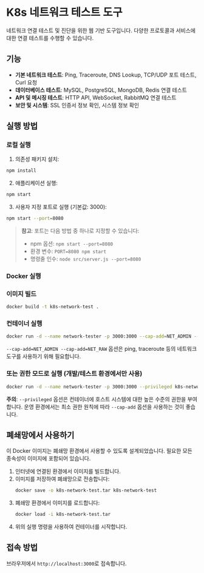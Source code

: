 # K8s 네트워크 테스트 도구

네트워크 연결 테스트 및 진단을 위한 웹 기반 도구입니다. 다양한 프로토콜과 서비스에 대한 연결 테스트를 수행할 수 있습니다.

## 기능

- **기본 네트워크 테스트**: Ping, Traceroute, DNS Lookup, TCP/UDP 포트 테스트, Curl 요청
- **데이터베이스 테스트**: MySQL, PostgreSQL, MongoDB, Redis 연결 테스트
- **API 및 메시징 테스트**: HTTP API, WebSocket, RabbitMQ 연결 테스트
- **보안 및 시스템**: SSL 인증서 정보 확인, 시스템 정보 확인

## 실행 방법

### 로컬 실행

1. 의존성 패키지 설치:

```bash
npm install
```

2. 애플리케이션 실행:

```bash
npm start
```

3. 사용자 지정 포트로 실행 (기본값: 3000):

```bash
npm start --port=8080
```

> **참고**: 포트는 다음 방법 중 하나로 지정할 수 있습니다:
>
> - npm 옵션: `npm start --port=8080`
> - 환경 변수: `PORT=8080 npm start`
> - 명령줄 인수: `node src/server.js --port=8080`

### Docker 실행

### 이미지 빌드

```bash
docker build -t k8s-network-test .
```

### 컨테이너 실행

```bash
docker run -d --name network-tester -p 3000:3000 --cap-add=NET_ADMIN --cap-add=NET_RAW k8s-network-test
```

`--cap-add=NET_ADMIN --cap-add=NET_RAW` 옵션은 ping, traceroute 등의 네트워크 도구를 사용하기 위해 필요합니다.

### 또는 권한 모드로 실행 (개발/테스트 환경에서만 사용)

```bash
docker run -d --name network-tester -p 3000:3000 --privileged k8s-network-test
```

**주의**: `--privileged` 옵션은 컨테이너에 호스트 시스템에 대한 높은 수준의 권한을 부여합니다. 운영 환경에서는 최소 권한 원칙에 따라 `--cap-add` 옵션을 사용하는 것이 좋습니다.

## 폐쇄망에서 사용하기

이 Docker 이미지는 폐쇄망 환경에서 사용할 수 있도록 설계되었습니다. 필요한 모든 종속성이 이미지에 포함되어 있습니다.

1. 인터넷에 연결된 환경에서 이미지를 빌드합니다.
2. 이미지를 저장하여 폐쇄망으로 전송합니다:
   ```bash
   docker save -o k8s-network-test.tar k8s-network-test
   ```
3. 폐쇄망 환경에서 이미지를 로드합니다:
   ```bash
   docker load -i k8s-network-test.tar
   ```
4. 위의 실행 명령을 사용하여 컨테이너를 시작합니다.

## 접속 방법

브라우저에서 `http://localhost:3000`로 접속합니다.

